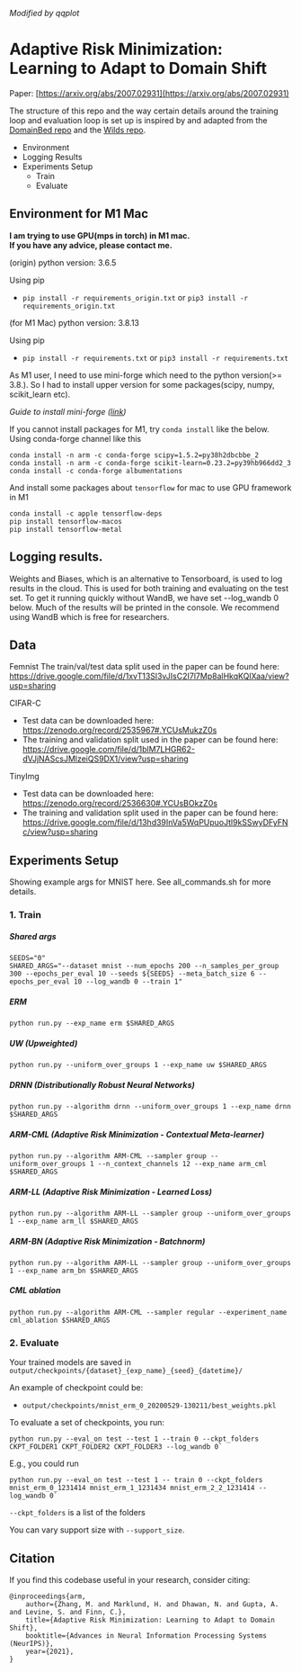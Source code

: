 *Modified by qqplot*

# Adaptive Risk Minimization: Learning to Adapt to Domain Shift

Paper: [https://arxiv.org/abs/2007.02931](https://arxiv.org/abs/2007.02931)

The structure of this repo and the way certain details around the training loop and evaluation loop is set up is inspired by and adapted from the [DomainBed repo](https://github.com/facebookresearch/DomainBed/tree/main/domainbed) and the [Wilds repo](https://github.com/p-lambda/wilds).

* Environment
* Logging Results
* Experiments Setup
    * Train
    * Evaluate

## Environment for M1 Mac

**I am trying to use GPU(mps in torch) in M1 mac.\
If you have any advice, please contact me.**

(origin) python version: 3.6.5

Using pip
 - `pip install -r requirements_origin.txt` or `pip3 install -r requirements_origin.txt`

(for M1 Mac) python version: 3.8.13

Using pip
 - `pip install -r requirements.txt` or `pip3 install -r requirements.txt`

As M1 user, I need to use mini-forge which need to the python version(>= 3.8.). 
So I had to install upper version for some packages(scipy, numpy, scikit_learn etc).


*Guide to install mini-forge ([link](https://qqplot.github.io/datascience/2022/01/08/install_tensorflow_in_mac_m1.html))* 


If you cannot install packages for M1, try `conda install` like the below.
Using conda-forge channel like this
```shell
conda install -n arm -c conda-forge scipy=1.5.2=py38h2dbcbbe_2
conda install -n arm -c conda-forge scikit-learn=0.23.2=py39hb966dd2_3
conda install -c conda-forge albumentations
```

And install some packages about `tensorflow` for mac to use GPU framework in M1
```shell
conda install -c apple tensorflow-deps
pip install tensorflow-macos
pip install tensorflow-metal
```



## Logging results.
Weights and Biases, which is an alternative to Tensorboard, is used to log results in the cloud. This is used for both training and evaluating on the test set.
To get it running quickly without WandB, we have set --log_wandb 0 below. Much of the results will be printed in the console. We recommend using WandB which is free for researchers.

## Data

Femnist
The train/val/test data split used in the paper can be found here: https://drive.google.com/file/d/1xvT13Sl3vJIsC2I7l7Mp8alHkqKQIXaa/view?usp=sharing

CIFAR-C
- Test data can be downloaded here: https://zenodo.org/record/2535967#.YCUsMukzZ0s
- The training and validation split used in the paper can be found here: https://drive.google.com/file/d/1blM7LHGR62-dVJjNAScsJMlzeiQS9DX1/view?usp=sharing

TinyImg
- Test data can be downloaded here: https://zenodo.org/record/2536630#.YCUsBOkzZ0s
- The training and validation split used in the paper can be found here: https://drive.google.com/file/d/13hd39InVa5WqPUpuoJtl9kSSwyDFyFNc/view?usp=sharing

## Experiments Setup

Showing example args for MNIST here. See all_commands.sh for more details.

### 1. Train

##### Shared args
```
SEEDS="0"
SHARED_ARGS="--dataset mnist --num_epochs 200 --n_samples_per_group 300 --epochs_per_eval 10 --seeds ${SEEDS} --meta_batch_size 6 --epochs_per_eval 10 --log_wandb 0 --train 1"
```

##### ERM
```
python run.py --exp_name erm $SHARED_ARGS
```

##### UW (Upweighted)
```
python run.py --uniform_over_groups 1 --exp_name uw $SHARED_ARGS
```

##### DRNN (Distributionally Robust Neural Networks)
```
python run.py --algorithm drnn --uniform_over_groups 1 --exp_name drnn $SHARED_ARGS
```

##### ARM-CML (Adaptive Risk Minimization - Contextual Meta-learner)
```
python run.py --algorithm ARM-CML --sampler group --uniform_over_groups 1 --n_context_channels 12 --exp_name arm_cml $SHARED_ARGS
```

##### ARM-LL (Adaptive Risk Minimization - Learned Loss)
```
python run.py --algorithm ARM-LL --sampler group --uniform_over_groups 1 --exp_name arm_ll $SHARED_ARGS
```

##### ARM-BN (Adaptive Risk Minimization - Batchnorm)
```
python run.py --algorithm ARM-LL --sampler group --uniform_over_groups 1 --exp_name arm_bn $SHARED_ARGS
```

##### CML ablation
```
python run.py --algorithm ARM-CML --sampler regular --experiment_name cml_ablation $SHARED_ARGS
```

### 2. Evaluate

Your trained models are saved in `output/checkpoints/{dataset}_{exp_name}_{seed}_{datetime}/`

An example of checkpoint could be:
- `output/checkpoints/mnist_erm_0_20200529-130211/best_weights.pkl`

To evaluate a set of checkpoints, you run:
```
python run.py --eval_on test --test 1 --train 0 --ckpt_folders CKPT_FOLDER1 CKPT_FOLDER2 CKPT_FOLDER3 --log_wandb 0`
```

E.g., you could run
```
python run.py --eval_on test --test 1 -- train 0 --ckpt_folders mnist_erm_0_1231414 mnist_erm_1_1231434 mnist_erm_2_2_1231414 --log_wandb 0`
```

`--ckpt_folders` is a list of the folders

You can vary support size with `--support_size`.


## Citation

If you find this codebase useful in your research, consider citing:

```
@inproceedings{arm,
    author={Zhang, M. and Marklund, H. and Dhawan, N. and Gupta, A. and Levine, S. and Finn, C.},
    title={Adaptive Risk Minimization: Learning to Adapt to Domain Shift},
    booktitle={Advances in Neural Information Processing Systems (NeurIPS)},
    year={2021},
}
```
